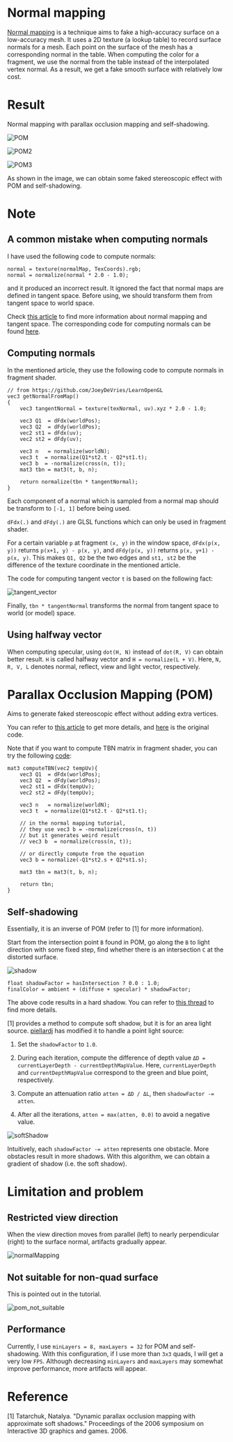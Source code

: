 # Normal mapping

[Normal mapping](https://en.wikipedia.org/wiki/Normal_mapping) is a technique aims to fake a high-accuracy surface on a low-accuracy mesh.
It uses a 2D texture (a lookup table) to record surface normals for a mesh.
Each point on the surface of the mesh has a corresponding normal in the table.
When computing the color for a fragment,
we use the normal from the table instead of the interpolated vertex normal.
As a result, we get a fake smooth surface with relatively low cost.

# Result

Normal mapping with parallax occlusion mapping and self-shadowing.

![POM](./result/result_pom.jpg)

![POM2](./result/result_pom2.jpg)

![POM3](./result/result_pom3.jpg)

As shown in the image,
we can obtain some faked stereoscopic effect with POM and self-shadowing.

# Note

## A common mistake when computing normals

I have used the following code to compute normals:

    normal = texture(normalMap, TexCoords).rgb;
    normal = normalize(normal * 2.0 - 1.0);

and it produced an incorrect result.
It ignored the fact that normal maps are defined in tangent space.
Before using, we should transform them from tangent space to world space.

Check [this article](https://learnopengl.com/Advanced-Lighting/Normal-Mapping) to find more information about normal mapping and tangent space.
The corresponding code for computing normals can be found [here](https://github.com/JoeyDeVries/LearnOpenGL/blob/master/src/6.pbr/1.2.lighting_textured/1.2.pbr.fs).

## Computing normals

In the mentioned article, they use the following code to compute normals in fragment shader.

    // from https://github.com/JoeyDeVries/LearnOpenGL
    vec3 getNormalFromMap()
    {
        vec3 tangentNormal = texture(texNormal, uv).xyz * 2.0 - 1.0;

        vec3 Q1  = dFdx(worldPos);
        vec3 Q2  = dFdy(worldPos);
        vec2 st1 = dFdx(uv);
        vec2 st2 = dFdy(uv);

        vec3 n   = normalize(worldN);
        vec3 t  = normalize(Q1*st2.t - Q2*st1.t);
        vec3 b  = -normalize(cross(n, t));
        mat3 tbn = mat3(t, b, n);

        return normalize(tbn * tangentNormal);
    }

Each component of a normal which is sampled from a normal map should be transform to `[-1, 1]` before being used.

`dFdx(.)` and `dFdy(.)` are GLSL functions which can only be used in fragment shader.

For a certain variable `p` at fragment `(x, y)` in the window space,
`dFdx(p(x, y))` returns `p(x+1, y) - p(x, y)`,
and `dFdy(p(x, y))` returns `p(x, y+1) - p(x, y)`.
This makes `Q1, Q2` be the two edges and `st1, st2` be the difference of the texture coordinate in the mentioned article.

The code for computing tangent vector `t` is based on the following fact:

![tangent_vector](./res/tangent_vector.png)

Finally, `tbn * tangentNormal` transforms the normal from tangent space to world (or model) space.  

## Using halfway vector

When computing specular, using `dot(H, N)` instead of `dot(R, V)` can obtain better result.
`H` is called halfway vector and `H = normalize(L + V)`.
Here, `N, R, V, L` denotes normal, reflect, view and light vector, respectively.

# Parallax Occlusion Mapping (POM)

Aims to generate faked stereoscopic effect without adding extra vertices.

You can refer to [this article](https://learnopengl.com/Advanced-Lighting/Parallax-Mapping) to get more details, and [here](https://github.com/JoeyDeVries/LearnOpenGL/tree/master/src/5.advanced_lighting/5.3.parallax_occlusion_mapping) is the original code.

Note that if you want to compute TBN matrix in fragment shader,
you can try the following [code](https://github.com/JoeyDeVries/LearnOpenGL/tree/master/src/5.advanced_lighting/4.normal_mapping):

    mat3 computeTBN(vec2 tempUv){
        vec3 Q1  = dFdx(worldPos);
        vec3 Q2  = dFdy(worldPos);
        vec2 st1 = dFdx(tempUv);
        vec2 st2 = dFdy(tempUv);

        vec3 n   = normalize(worldN);
        vec3 t  = normalize(Q1*st2.t - Q2*st1.t);

        // in the normal mapping tutorial,
        // they use vec3 b = -normalize(cross(n, t))
        // but it generates weird result
        // vec3 b  = normalize(cross(n, t));

        // or directly compute from the equation
        vec3 b = normalize(-Q1*st2.s + Q2*st1.s);

        mat3 tbn = mat3(t, b, n);

        return tbn;
    }

## Self-shadowing

Essentially, it is an inverse of POM (refer to [1] for more information).

Start from the intersection point `B` found in POM,
go along the `B` to light direction with some fixed step,
find whether there is an intersection `C` at the distorted surface.

![shadow](./res/shadow.jpg)

    float shadowFactor = hasIntersection ? 0.0 : 1.0;
    finalColor = ambient + (diffuse + specular) * shadowFactor;

The above code results in a hard shadow.
You can refer to [this thread](https://stackoverflow.com/questions/55089830/adding-shadows-to-parallax-occlusion-map) to find more details.

[1] provides a method to compute soft shadow,
but it is for an area light source.
[piellardj](https://github.com/piellardj/parallax-mapping/blob/master/shaders/parallax.frag)
has modified it to handle a point light source:

1.  Set the `shadowFactor` to `1.0`.

2.  During each iteration,
    compute the difference of depth value `ΔD = currentLayerDepth - currentDepthMapValue`.
    Here, `currentLayerDepth` and `currentDepthMapValue` correspond to the green and blue point, respectively.

3.  Compute an attenuation ratio `atten = ΔD / ΔL`, then `shadowFactor -= atten`.

4.  After all the iterations, `atten = max(atten, 0.0)` to avoid a negative value.

![softShadow](./res/softShadow.jpg)

Intuitively, each `shadowFactor -= atten` represents one obstacle.
More obstacles result in more shadows.
With this algorithm, we can obtain a gradient of shadow (i.e. the soft shadow).

# Limitation and problem

## Restricted view direction

When the view direction moves from parallel (left) to nearly perpendicular (right) to the surface normal, artifacts gradually appear.

![normalMapping](./result/result.jpg)

## Not suitable for non-quad surface

This is pointed out in the tutorial.

![pom_not_suitable](./result/pom_not_suitable.jpg)

## Performance

Currently, I use `minLayers = 8, maxLayers = 32` for POM and self-shadowing.
With this configuration, if I use more than `3x3` quads, I will get a very low `FPS`.
Although decreasing `minLayers` and `maxLayers` may somewhat improve performance,
more artifacts will appear.

# Reference

[1] Tatarchuk, Natalya. "Dynamic parallax occlusion mapping with approximate soft shadows." Proceedings of the 2006 symposium on Interactive 3D graphics and games. 2006.

